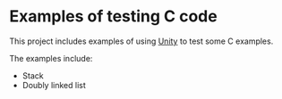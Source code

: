 # Examples of testing C code

This project includes examples of using [Unity](https://github.com/ThrowTheSwitch/Unity) to test some C examples.

The examples include:

* Stack
* Doubly linked list 
